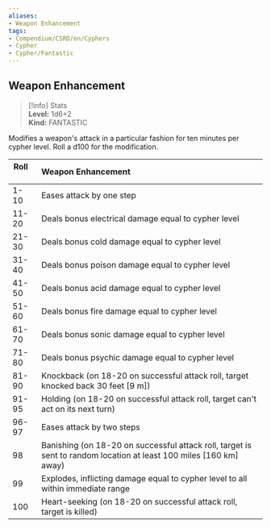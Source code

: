 ```yaml
---
aliases:
- Weapon Enhancement
tags:
- Compendium/CSRD/en/Cyphers
- Cypher
- Cypher/Fantastic
---
```


  
## Weapon Enhancement  
>[!info] Stats  
> **Level:** 1d6+2  
> **Kind:** FANTASTIC
  
Modifies a weapon's attack in a particular fashion for ten minutes per cypher level. Roll a d100 for the modification.  

|  Roll &nbsp; &nbsp; &nbsp; | Weapon Enhancement  |  
| ------------- | :----------- |  
| 1-10 | Eases attack by one step |  
| 11-20 | Deals bonus electrical damage equal to cypher level |  
| 21-30 | Deals bonus cold damage equal to cypher level |  
| 31-40 | Deals bonus poison damage equal to cypher level |  
| 41-50 | Deals bonus acid damage equal to cypher level |  
| 51-60 | Deals bonus fire damage equal to cypher level |  
| 61-70 | Deals bonus sonic damage equal to cypher level |  
| 71-80 | Deals bonus psychic damage equal to cypher level |  
| 81-90 | Knockback (on 18-20 on successful attack roll, target knocked back 30 feet [9 m]) |  
| 91-95 | Holding (on 18-20 on successful attack roll, target can't act on its next turn) |  
| 96-97 | Eases attack by two steps |  
| 98 | Banishing (on 18-20 on successful attack roll, target is sent to random location at least 100 miles [160 km] away) |  
| 99 | Explodes, inflicting damage equal to cypher level to all within immediate range |  
| 100 | Heart-seeking (on 18-20 on successful attack roll, target is killed) |